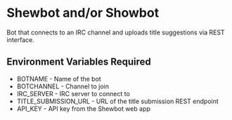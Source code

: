 Shewbot and/or Showbot
======================

Bot that connects to an IRC channel and uploads title suggestions via REST interface.

Environment Variables Required
------------------------------

* BOTNAME - Name of the bot
* BOTCHANNEL - Channel to join
* IRC_SERVER - IRC server to connect to
* TITLE_SUBMISSION_URL - URL of the title submission REST endpoint
* API_KEY - API key from the Shewbot web app

